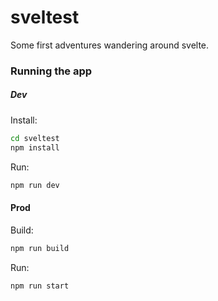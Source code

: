# sveltest

Some first adventures wandering around svelte.

### Running the app

##### Dev

Install:
```bash
cd sveltest
npm install
```

Run:
```bash
npm run dev
```

#### Prod

Build:
```bash
npm run build
```

Run:
```bash
npm run start
```